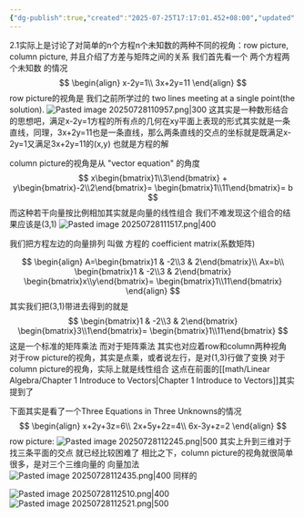 ```yaml
---
{"dg-publish":true,"created":"2025-07-25T17:17:01.452+08:00","updated":"2025-07-28T11:25:28.134+08:00","permalink":"/math/Linear Algebra/Lecture 01 & Reading 2.1 线性方程的几何理解与矩阵/","dgPassFrontmatter":true,"noteIcon":""}
---
```


2.1实际上是讨论了对简单的n个方程n个未知数的两种不同的视角：row picture, column picture, 并且介绍了方差与矩阵之间的关系
我们首先看一个 两个方程两个未知数 的情况
$$
\begin{align}
x-2y=1\\
3x+2y=11
\end{align}
$$
row picture的视角是 我们之前所学过的 two lines meeting at a single point(the solution).
![Pasted image 20250728110957.png|300](/img/user/accessory/Pasted%20image%2020250728110957.png)
这其实是一种数形结合的思想吧，满足x-2y=1方程的所有点的几何在xy平面上表现的形式其实就是一条直线，同理，3x+2y=11也是一条直线，那么两条直线的交点的坐标就是既满足x-2y=1又满足3x+2y=11的(x,y) 也就是方程的解

column picture的视角是从 "vector equation" 的角度
$$
x\begin{bmatrix}1\\3\end{bmatrix} + y\begin{bmatrix}-2\\2\end{bmatrix}=
\begin{bmatrix}1\\11\end{bmatrix}=
b
$$
而这种若干向量按比例相加其实就是向量的线性组合
我们不难发现这个组合的结果应该是(3,1)
![Pasted image 20250728111517.png|400](/img/user/accessory/Pasted%20image%2020250728111517.png)

我们把方程左边的向量排列 叫做 方程的 coefficient matrix(系数矩阵)

$$
\begin{align}
A=\begin{bmatrix}1 & -2\\3 & 2\end{bmatrix}\\
Ax=b\\
\begin{bmatrix}1 & -2\\3 & 2\end{bmatrix}
\begin{bmatrix}x\\y\end{bmatrix}=
\begin{bmatrix}1\\11\end{bmatrix}
\end{align}
$$
其实我们把(3,1)带进去得到的就是
$$
\begin{bmatrix}1 & -2\\3 & 2\end{bmatrix}
\begin{bmatrix}3\\1\end{bmatrix}=
\begin{bmatrix}1\\11\end{bmatrix}
$$
这是一个标准的矩阵乘法
而对于矩阵乘法 其实也对应着row和column两种视角
对于row picture的视角，其实是点乘，或者说左行，是对(1,3)行做了变换
对于column picture的视角，实际上就是线性组合
这点在前面的[[math/Linear Algebra/Chapter 1 Introduce to Vectors\|Chapter 1 Introduce to Vectors]]其实提到了

下面其实是看了一个Three Equations in Three Unknowns的情况
$$
\begin{align}
x+2y+3z=6\\
2x+5y+2z=4\\
6x-3y+z=2
\end{align}
$$
row picture:
![Pasted image 20250728112245.png|500](/img/user/accessory/Pasted%20image%2020250728112245.png)
其实上升到三维对于找三条平面的交点  就已经比较困难了
相比之下，column picture的视角就很简单很多，是对三个三维向量的 向量加法
![Pasted image 20250728112435.png|400](/img/user/accessory/Pasted%20image%2020250728112435.png)
同样的

![Pasted image 20250728112510.png|400](/img/user/accessory/Pasted%20image%2020250728112510.png)
![Pasted image 20250728112521.png|500](/img/user/accessory/Pasted%20image%2020250728112521.png)
